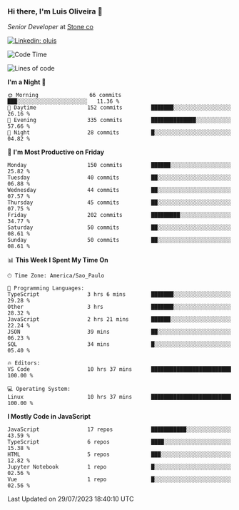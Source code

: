 ### Hi there, I'm Luis Oliveira 👋
*Senior Developer* at [Stone co](https://www.stone.com.br)  

[![Linkedin: oluis](https://img.shields.io/badge/-ooluis-blue?style=flat-square&logo=Linkedin&logoColor=white&link=https://www.linkedin.com/in/ooluis)](https://www.linkedin.com/in/ooluis/)

<!--START_SECTION:waka-->
![Code Time](http://img.shields.io/badge/Code%20Time-3%2C282%20hrs-blue)

![Lines of code](https://img.shields.io/badge/From%20Hello%20World%20I%27ve%20Written-338.4%20thousand%20lines%20of%20code-blue)

**I'm a Night 🦉** 

```text
🌞 Morning                66 commits          ███░░░░░░░░░░░░░░░░░░░░░░   11.36 % 
🌆 Daytime                152 commits         ███████░░░░░░░░░░░░░░░░░░   26.16 % 
🌃 Evening                335 commits         ██████████████░░░░░░░░░░░   57.66 % 
🌙 Night                  28 commits          █░░░░░░░░░░░░░░░░░░░░░░░░   04.82 % 
```
📅 **I'm Most Productive on Friday** 

```text
Monday                   150 commits         ██████░░░░░░░░░░░░░░░░░░░   25.82 % 
Tuesday                  40 commits          ██░░░░░░░░░░░░░░░░░░░░░░░   06.88 % 
Wednesday                44 commits          ██░░░░░░░░░░░░░░░░░░░░░░░   07.57 % 
Thursday                 45 commits          ██░░░░░░░░░░░░░░░░░░░░░░░   07.75 % 
Friday                   202 commits         █████████░░░░░░░░░░░░░░░░   34.77 % 
Saturday                 50 commits          ██░░░░░░░░░░░░░░░░░░░░░░░   08.61 % 
Sunday                   50 commits          ██░░░░░░░░░░░░░░░░░░░░░░░   08.61 % 
```


📊 **This Week I Spent My Time On** 

```text
🕑︎ Time Zone: America/Sao_Paulo

💬 Programming Languages: 
TypeScript               3 hrs 6 mins        ███████░░░░░░░░░░░░░░░░░░   29.28 % 
Other                    3 hrs               ███████░░░░░░░░░░░░░░░░░░   28.32 % 
JavaScript               2 hrs 21 mins       ██████░░░░░░░░░░░░░░░░░░░   22.24 % 
JSON                     39 mins             ██░░░░░░░░░░░░░░░░░░░░░░░   06.23 % 
SQL                      34 mins             █░░░░░░░░░░░░░░░░░░░░░░░░   05.40 % 

🔥 Editors: 
VS Code                  10 hrs 37 mins      █████████████████████████   100.00 % 

💻 Operating System: 
Linux                    10 hrs 37 mins      █████████████████████████   100.00 % 
```

**I Mostly Code in JavaScript** 

```text
JavaScript               17 repos            ███████████░░░░░░░░░░░░░░   43.59 % 
TypeScript               6 repos             ████░░░░░░░░░░░░░░░░░░░░░   15.38 % 
HTML                     5 repos             ███░░░░░░░░░░░░░░░░░░░░░░   12.82 % 
Jupyter Notebook         1 repo              █░░░░░░░░░░░░░░░░░░░░░░░░   02.56 % 
Vue                      1 repo              █░░░░░░░░░░░░░░░░░░░░░░░░   02.56 % 
```




 Last Updated on 29/07/2023 18:40:10 UTC
<!--END_SECTION:waka-->
